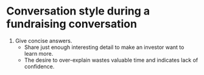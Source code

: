 # Conversation style during a fundraising conversation

1. Give concise answers. 
   - Share just enough interesting detail to make an investor want to learn more.
   - The desire to over-explain wastes valuable time and indicates lack of confidence.